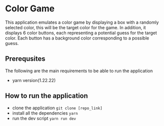 # Color Game
This application emulates a color game by displaying a box with a randomly selected color, this will be the target color for the game. In addition, it displays 6 color buttons, each representing a potential guess for the target color. Each button has a background color corresponding to a possible guess.

## Prerequsites
The following are the main requirements to be able to run the application
- yarn version(1.22.22)

## How to run the application
- clone the application `git clone [repo_link]`
- install all the dependencies `yarn`
- run the dev script `yarn run dev`
